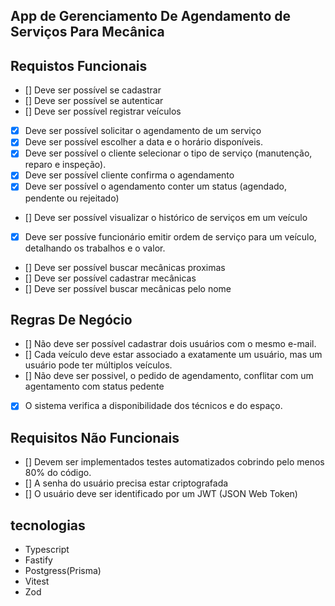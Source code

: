 
## App de Gerenciamento De Agendamento de Serviços Para Mecânica


## Requistos Funcionais 
- [] Deve ser possível se cadastrar
- [] Deve ser possível se autenticar
- [] Deve ser possível registrar veículos 
- [x] Deve ser possível solicitar o agendamento de um serviço 
- [x] Deve ser possível escolher a data e o horário disponíveis.
- [X] Deve ser possível o cliente selecionar o tipo de serviço (manutenção, reparo e inspeção).
- [x] Deve ser possível cliente confirma o agendamento
- [x] Deve ser possível o agendamento conter um status (agendado, pendente ou rejeitado)
- [] Deve ser possível visualizar o histórico de serviços em um veículo
- [x] Deve ser possíve funcionário emitir ordem de serviço para um veículo, detalhando os trabalhos e o valor.
- [] Deve ser possível buscar mecânicas proximas 
- [] Deve ser possível cadastrar mecânicas
- [] Deve ser possível buscar mecânicas pelo nome


## Regras De Negócio
- [] Não deve ser possível cadastrar dois usuários com o mesmo e-mail.
- [] Cada veículo deve estar associado a exatamente um usuário, mas um usuário pode ter múltiplos veículos.
- [] Não deve ser possivel, o pedido de agendamento, conflitar com um agentamento com status pedente
- [x] O sistema verifica a disponibilidade dos técnicos e do espaço.

    
## Requisitos Não Funcionais
- [] Devem ser implementados testes automatizados cobrindo pelo menos 80% do código.
- [] A senha do usuário precisa estar criptografada
- [] O usuário deve ser identificado por um JWT (JSON Web Token)


## tecnologias

- Typescript
- Fastify
- Postgress(Prisma)
- Vitest
- Zod


